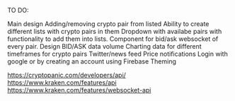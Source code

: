TO DO:

Main design
Adding/removing crypto pair from listed
Ability to create different lists with crypto pairs in them
Dropdown with availabe pairs with functionality to add them into lists.
Component for bid/ask websocket of every pair. Design
BID/ASK data volume
Charting data for different timeframes for crypto pairs
Twitter/news feed
Price notifications
Login with google or by creating an account using Firebase 
Theming 

https://cryptopanic.com/developers/api/
https://www.kraken.com/features/api
https://www.kraken.com/features/websocket-api

